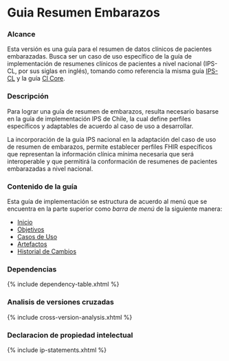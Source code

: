 # Guia Resumen Embarazos

### Alcance

Esta versión es una guía para el resumen de datos clínicos de pacientes embarazadas. Busca ser un caso de uso específico de la guía de implementación de resumenes clínicos de pacientes a nivel nacional (IPS-CL, por sus siglas en inglés), tomando como referencia la misma guía [IPS-CL](https://build.fhir.org/ig/HL7Chile/IPS-CL/) y la guía [Cl Core](https://hl7chile.cl/fhir/ig/clcore/1.9.1/).

### Descripción

Para lograr una guía de resumen de embarazos, resulta necesario basarse en la guía de implementación IPS de Chile, la cual define perfiles específicos y adaptables de acuerdo al caso de uso a desarrollar. 

La incorporación de la guía IPS nacional en la adaptación del caso de uso de resumen de embarazos, permite establecer perfiles FHIR específicos que representan la información clínica mínima necesaria que será interoperable y que permitirá la conformación de resumenes de pacientes embarazadas a nivel nacional.  

### Contenido de la guía

Esta guía de implementación se estructura de acuerdo al menú que se encuentra en la parte superior como *barra de menú* de la siguiente manera:

* [Inicio](index.html)
* [Objetivos](Objetivos.html)
* [Casos de Uso](Casos-de-uso.html)
* [Artefactos](artifacts.html)
* [Historial de Cambios](Changes.html)

### Dependencias

{% include dependency-table.xhtml %}

### Analisis de versiones cruzadas

{% include cross-version-analysis.xhtml %}

### Declaracion de propiedad intelectual

{% include ip-statements.xhtml %}